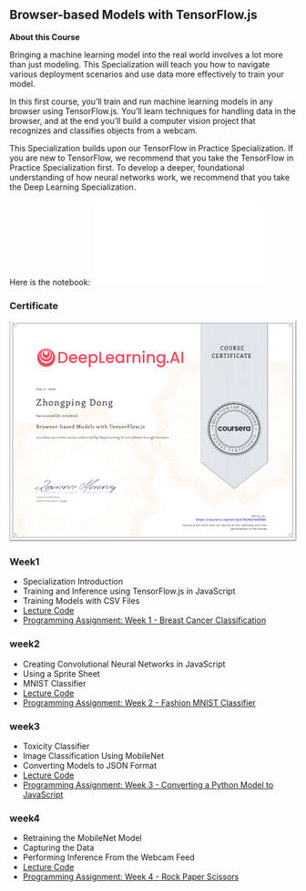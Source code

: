 ## Browser-based Models with TensorFlow.js

**About this Course**

Bringing a machine learning model into the real world involves a lot more than just modeling. This Specialization will teach you how to navigate various deployment scenarios and use data more effectively to train your model.

In this first course, you’ll train and run machine learning models in any browser using TensorFlow.js. You’ll learn techniques for handling data in the browser, and at the end you’ll build a computer vision project that recognizes and classifies objects from a webcam.

This Specialization builds upon our TensorFlow in Practice Specialization. If you are new to TensorFlow, we recommend that you take the TensorFlow in Practice Specialization first. To develop a deeper, foundational understanding of how neural networks work, we recommend that you take the Deep Learning Specialization.

Here is the notebook: ![Notebook](Notebook.pdf)


### Certificate

![Certificate](certificate.png)


### Week1
- Specialization Introduction
- Training and Inference using TensorFlow.js in JavaScript
- Training Models with CSV Files
- [Lecture Code](./week1/lectureNotes/)
- [Programming Assignment: Week 1 - Breast Cancer Classification](./week1/Exercises/)


### week2
- Creating Convolutional Neural Networks in JavaScript
- Using a Sprite Sheet
- MNIST Classifier
- [Lecture Code](./week2/LectureNotes)
- [Programming Assignment: Week 2 - Fashion MNIST Classifier](./week2/Exercises)

### week3
- Toxicity Classifier
- Image Classification Using MobileNet
- Converting Models to JSON Format
- [Lecture Code](./wee3/LectureNotes)
- [Programming Assignment: Week 3 - Converting a Python Model to JavaScript](./week3/Exercises)


### week4

- Retraining the MobileNet Model
- Capturing the Data
- Performing Inference From the Webcam Feed
- [Lecture Code](./week4/LectureNotes)
- [Programming Assignment: Week 4 - Rock Paper Scissors](./week4/Exercises)
